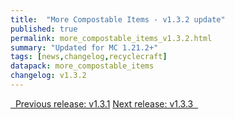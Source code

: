 ```yaml
---
title:  "More Compostable Items - v1.3.2 update"
published: true
permalink: more_compostable_items_v1.3.2.html
summary: "Updated for MC 1.21.2+"
tags: [news,changelog,recyclecraft]
datapack: more_compostable_items
changelog: v1.3.2
---
```


<div class="btn-group">
    <a href="more_compostable_items_v1.3.1.html" role="button" class="btn btn-primary"><i class="fa fa-caret-left"></i>&nbsp; Previous release: v1.3.1</a>
    <a href="more_compostable_items_v1.3.3.html" role="button" class="btn btn-primary">Next release: v1.3.3 &nbsp;<i class="fa fa-caret-right"></i></a>
</div>